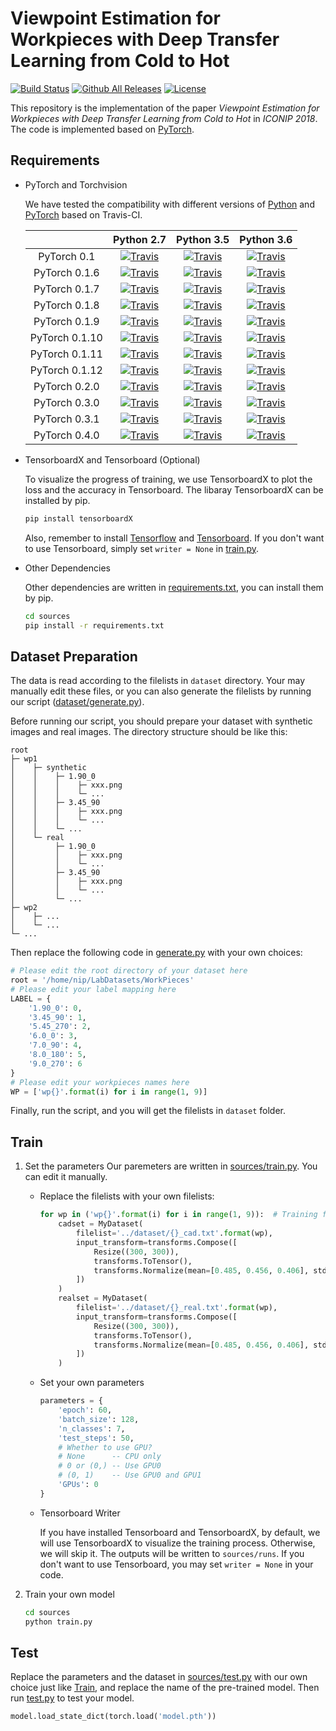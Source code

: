 # Viewpoint Estimation for Workpieces with Deep Transfer Learning from Cold to Hot

[![Build Status][badge]][link]
[![Github All Releases](https://img.shields.io/github/downloads/haotian-wang/viewpoint-estimation/total.svg)](https://github.com/haotian-wang/viewpoint-estimation/releases)
[![License](https://img.shields.io/badge/license-MIT-blue.svg)](https://opensource.org/licenses/MIT)

This repository is the implementation of the paper *Viewpoint Estimation for Workpieces with Deep Transfer Learning from Cold to Hot* in *ICONIP 2018*. The code is implemented based on [PyTorch][pytorch].

## Requirements

- PyTorch and Torchvision

    We have tested the compatibility with different versions of [Python][python] and [PyTorch][pytorch] based on Travis-CI.

    |                |         Python 2.7         |         Python 3.5         |         Python 3.6         |
    |:--------------:|:--------------------------:|:--------------------------:|:--------------------------:|
    | PyTorch 0.1    | [![Travis][badge1]][link]  | [![Travis][badge13]][link] | [![Travis][badge25]][link] |
    | PyTorch 0.1.6  | [![Travis][badge2]][link]  | [![Travis][badge14]][link] | [![Travis][badge26]][link] |
    | PyTorch 0.1.7  | [![Travis][badge3]][link]  | [![Travis][badge15]][link] | [![Travis][badge27]][link] |
    | PyTorch 0.1.8  | [![Travis][badge4]][link]  | [![Travis][badge16]][link] | [![Travis][badge28]][link] |
    | PyTorch 0.1.9  | [![Travis][badge5]][link]  | [![Travis][badge17]][link] | [![Travis][badge29]][link] |
    | PyTorch 0.1.10 | [![Travis][badge6]][link]  | [![Travis][badge18]][link] | [![Travis][badge30]][link] |
    | PyTorch 0.1.11 | [![Travis][badge7]][link]  | [![Travis][badge19]][link] | [![Travis][badge31]][link] |
    | PyTorch 0.1.12 | [![Travis][badge8]][link]  | [![Travis][badge20]][link] | [![Travis][badge32]][link] |
    | PyTorch 0.2.0  | [![Travis][badge9]][link]  | [![Travis][badge21]][link] | [![Travis][badge33]][link] |
    | PyTorch 0.3.0  | [![Travis][badge10]][link] | [![Travis][badge22]][link] | [![Travis][badge34]][link] |
    | PyTorch 0.3.1  | [![Travis][badge11]][link] | [![Travis][badge23]][link] | [![Travis][badge35]][link] |
    | PyTorch 0.4.0  | [![Travis][badge12]][link] | [![Travis][badge24]][link] | [![Travis][badge36]][link] |

[python]:  https://python.org
[pytorch]: https://pytorch.org
[badge]:   https://travis-ci.org/haotian-wang/viewpoint-estimation.svg?branch=master
[badge1]:  https://travis-matrix-badges.herokuapp.com/repos/haotian-wang/viewpoint-estimation/branches/master/1
[badge2]:  https://travis-matrix-badges.herokuapp.com/repos/haotian-wang/viewpoint-estimation/branches/master/2
[badge3]:  https://travis-matrix-badges.herokuapp.com/repos/haotian-wang/viewpoint-estimation/branches/master/3
[badge4]:  https://travis-matrix-badges.herokuapp.com/repos/haotian-wang/viewpoint-estimation/branches/master/4
[badge5]:  https://travis-matrix-badges.herokuapp.com/repos/haotian-wang/viewpoint-estimation/branches/master/5
[badge6]:  https://travis-matrix-badges.herokuapp.com/repos/haotian-wang/viewpoint-estimation/branches/master/6
[badge7]:  https://travis-matrix-badges.herokuapp.com/repos/haotian-wang/viewpoint-estimation/branches/master/7
[badge8]:  https://travis-matrix-badges.herokuapp.com/repos/haotian-wang/viewpoint-estimation/branches/master/8
[badge9]:  https://travis-matrix-badges.herokuapp.com/repos/haotian-wang/viewpoint-estimation/branches/master/9
[badge10]: https://travis-matrix-badges.herokuapp.com/repos/haotian-wang/viewpoint-estimation/branches/master/10
[badge11]: https://travis-matrix-badges.herokuapp.com/repos/haotian-wang/viewpoint-estimation/branches/master/11
[badge12]: https://travis-matrix-badges.herokuapp.com/repos/haotian-wang/viewpoint-estimation/branches/master/12
[badge13]: https://travis-matrix-badges.herokuapp.com/repos/haotian-wang/viewpoint-estimation/branches/master/13
[badge14]: https://travis-matrix-badges.herokuapp.com/repos/haotian-wang/viewpoint-estimation/branches/master/14
[badge15]: https://travis-matrix-badges.herokuapp.com/repos/haotian-wang/viewpoint-estimation/branches/master/15
[badge16]: https://travis-matrix-badges.herokuapp.com/repos/haotian-wang/viewpoint-estimation/branches/master/16
[badge17]: https://travis-matrix-badges.herokuapp.com/repos/haotian-wang/viewpoint-estimation/branches/master/17
[badge18]: https://travis-matrix-badges.herokuapp.com/repos/haotian-wang/viewpoint-estimation/branches/master/18
[badge19]: https://travis-matrix-badges.herokuapp.com/repos/haotian-wang/viewpoint-estimation/branches/master/19
[badge20]: https://travis-matrix-badges.herokuapp.com/repos/haotian-wang/viewpoint-estimation/branches/master/20
[badge21]: https://travis-matrix-badges.herokuapp.com/repos/haotian-wang/viewpoint-estimation/branches/master/21
[badge22]: https://travis-matrix-badges.herokuapp.com/repos/haotian-wang/viewpoint-estimation/branches/master/22
[badge23]: https://travis-matrix-badges.herokuapp.com/repos/haotian-wang/viewpoint-estimation/branches/master/23
[badge24]: https://travis-matrix-badges.herokuapp.com/repos/haotian-wang/viewpoint-estimation/branches/master/24
[badge25]: https://travis-matrix-badges.herokuapp.com/repos/haotian-wang/viewpoint-estimation/branches/master/25
[badge26]: https://travis-matrix-badges.herokuapp.com/repos/haotian-wang/viewpoint-estimation/branches/master/26
[badge27]: https://travis-matrix-badges.herokuapp.com/repos/haotian-wang/viewpoint-estimation/branches/master/27
[badge28]: https://travis-matrix-badges.herokuapp.com/repos/haotian-wang/viewpoint-estimation/branches/master/28
[badge29]: https://travis-matrix-badges.herokuapp.com/repos/haotian-wang/viewpoint-estimation/branches/master/29
[badge30]: https://travis-matrix-badges.herokuapp.com/repos/haotian-wang/viewpoint-estimation/branches/master/30
[badge31]: https://travis-matrix-badges.herokuapp.com/repos/haotian-wang/viewpoint-estimation/branches/master/31
[badge32]: https://travis-matrix-badges.herokuapp.com/repos/haotian-wang/viewpoint-estimation/branches/master/32
[badge33]: https://travis-matrix-badges.herokuapp.com/repos/haotian-wang/viewpoint-estimation/branches/master/33
[badge34]: https://travis-matrix-badges.herokuapp.com/repos/haotian-wang/viewpoint-estimation/branches/master/34
[badge35]: https://travis-matrix-badges.herokuapp.com/repos/haotian-wang/viewpoint-estimation/branches/master/35
[badge36]: https://travis-matrix-badges.herokuapp.com/repos/haotian-wang/viewpoint-estimation/branches/master/36
[link]: https://travis-ci.org/haotian-wang/viewpoint-estimation

- TensorboardX and Tensorboard (Optional)

    To visualize the progress of training, we use TensorboardX to plot the loss and the accuracy in Tensorboard. The libaray TensorboardX can be installed by pip.
    ```bash
    pip install tensorboardX
    ```
    Also, remember to install [Tensorflow](https://www.tensorflow.org) and [Tensorboard](https://www.tensorflow.org/programmers_guide/summaries_and_tensorboard). If you don't want to use Tensorboard, simply set `writer = None` in [train.py](sources/train.py).

- Other Dependencies

    Other dependencies are written in [requirements.txt](sources/requirements.txt), you can install them by pip.
    ```bash
    cd sources
    pip install -r requirements.txt
    ```

## Dataset Preparation

The data is read according to the filelists in `dataset` directory. Your may manually edit these files, or you can also generate the filelists by running our script ([dataset/generate.py](dataset/generate.py)).

Before running our script, you should prepare your dataset with synthetic images and real images. The directory structure should be like this:

```
root
├─ wp1
│    ├─ synthetic
│    │    ├─ 1.90_0
│    │    │    ├─ xxx.png
│    │    │    └─ ...
│    │    ├─ 3.45_90
│    │    │    ├─ xxx.png
│    │    │    └─ ...
│    │    └─ ...
│    └─ real
│         ├─ 1.90_0
│         │    ├─ xxx.png
│         │    └─ ...
│         ├─ 3.45_90
│         │    ├─ xxx.png
│         │    └─ ...
│         └─ ...
├─ wp2
│    ├─ ...
│    └─ ...
└─ ...
```

Then replace the following code in [generate.py](dataset/generate.py) with your own choices:

```python
# Please edit the root directory of your dataset here
root = '/home/nip/LabDatasets/WorkPieces'
# Please edit your label mapping here
LABEL = {
    '1.90_0': 0,
    '3.45_90': 1,
    '5.45_270': 2,
    '6.0_0': 3,
    '7.0_90': 4,
    '8.0_180': 5,
    '9.0_270': 6
}
# Please edit your workpieces names here
WP = ['wp{}'.format(i) for i in range(1, 9)]
```

Finally, run the script, and you will get the filelists in `dataset` folder.

## Train

1. Set the parameters
    Our paremeters are written in [sources/train.py](sources/train.py). You can edit it manually.
    - Replace the filelists with your own filelists:

        ```python
        for wp in ('wp{}'.format(i) for i in range(1, 9)):  # Training from WP1 to WP8
            cadset = MyDataset(
                filelist='../dataset/{}_cad.txt'.format(wp),
                input_transform=transforms.Compose([
                    Resize((300, 300)),
                    transforms.ToTensor(),
                    transforms.Normalize(mean=[0.485, 0.456, 0.406], std=[0.229, 0.224, 0.225])
                ])
            )
            realset = MyDataset(
                filelist='../dataset/{}_real.txt'.format(wp),
                input_transform=transforms.Compose([
                    Resize((300, 300)),
                    transforms.ToTensor(),
                    transforms.Normalize(mean=[0.485, 0.456, 0.406], std=[0.229, 0.224, 0.225])
                ])
            )
        ```
    - Set your own parameters

        ```python
        parameters = {
            'epoch': 60,
            'batch_size': 128,
            'n_classes': 7,
            'test_steps': 50,
            # Whether to use GPU?
            # None      -- CPU only
            # 0 or (0,) -- Use GPU0
            # (0, 1)    -- Use GPU0 and GPU1
            'GPUs': 0
        }
        ```
    - Tensorboard Writer

        If you have installed Tensorboard and TensorboardX, by default, we will use TensorboardX to visualize the training process. Otherwise, we will skip it. The outputs will be written to `sources/runs`. If you don't want to use Tensorboard, you may set `writer = None` in your code.

2. Train your own model
    ```bash
    cd sources
    python train.py
    ```

## Test

Replace the parameters and the dataset in [sources/test.py](sources/test.py) with our own choice just like [Train](#train), and replace the name of the pre-trained model. Then run [test.py](sources/test.py) to test your model.

```python
model.load_state_dict(torch.load('model.pth'))
```
